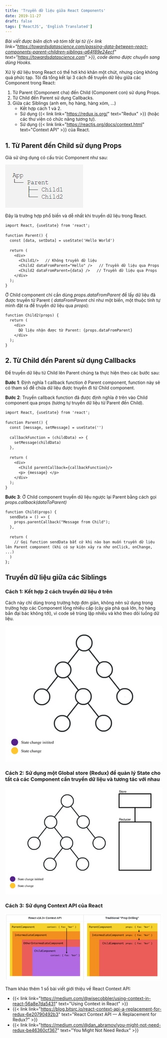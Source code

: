 ```yaml
---
title: 'Truyền dữ liệu giữa React Components'
date: 2019-11-27
draft: false
tags: ['ReactJS', 'English Translated']
---
```


_Bài viết được biên dịch và tóm tắt lại từ {{< link link="https://towardsdatascience.com/passing-data-between-react-components-parent-children-siblings-a64f89e24ecf" text="https://towardsdatascience.com" >}}, code demo được chuyển sang dùng Hooks._

Xử lý dữ liệu trong React có thể hơi khó khăn một chút, nhưng cũng không quá phức tạp. Tôi đã tổng kết lại 3 cách để truyền dữ liệu giữa các Component trong React:

1. Từ Parent (Component cha) đến Child (Component con) sử dụng Props.
2. Từ Child đến Parent sử dụng Callbacks.
3. Giữa các Siblings (anh em, họ hàng, hàng xóm, ...)
   - Kết hợp cách 1 và 2.
   - Sử dụng {{< link link="https://redux.js.org/" text="Redux" >}} (hoặc các thư viện có chức năng tương tự).
   - Sử dụng {{< link link="https://reactjs.org/docs/context.html" text="Context API" >}} của React.

## 1. Từ Parent đến Child sử dụng Props

Giả sử ứng dụng có cấu trúc Component như sau:

![React component structure](/images/react-component-structure.png)

Đây là trường hợp phổ biến và dễ nhất khi truyền dữ liệu trong React.

```react
import React, {useState} from 'react';

function Parent() {
  const [data, setData] = useState('Hello World')

  return (
    <div>
      <Child1/>   // Không truyền dữ liệu
      <Child2 dataFromParent="Hello" />   // Truyền dữ liệu qua Props
      <Child2 dataFromParent={data} />   // Truyền dữ liệu qua Props
    </div>
  );
}
```

Ở Child component chỉ cần dùng *props.dataFromParent* để lấy dữ liệu đã được truyền từ Parent ( _dataFromParent_ chỉ như một biến, một thuộc tính tự mình đặt ra để truyền dữ liệu qua _props_):

```react
function Child2(props) {
  return (
    <div>
      Dữ liệu nhận được từ Parent: {props.dataFromParent}
    </div>
  );
}
```

## 2. Từ Child đến Parent sử dụng Callbacks

Để truyền dữ liệu từ Child lên Parent chúng ta thực hiện theo các bước sau:

**Bước 1**: Định nghĩa 1 callback function ở Parent component, function này sẽ có tham số để chứa dữ liệu được truyền đi từ Child component.

**Bước 2**: Truyền callback function đã được định nghĩa ở trên vào Child component qua props (tương tự truyền dữ liệu từ Parent đến Child).

```react
import React, {useState} from 'react';

function Parent() {
  const [message, setMessage] = useState('')

  callbackFunction = (childData) => {
    setMessage(childData)
  },

  return (
    <div>
      <Child parentCallback={callbackFunction}/>
      <p> {message} </p>
    </div>
  );
}
```

**Bước 3**: Ở Child component truyền dữ liệu ngược lại Parent bằng cách gọi _props.callback(dataToParent)_

```react
function Child(props) {
  sendData = () => {
    props.parentCallback("Message from Child");
  },

  return (
    // Gọi function sendData bất cứ khi nào bạn muốn truyền dữ liệu lên Parent component (khi có sự kiện xảy ra như onClick, onChange, ...)
  )
};
```

## Truyền dữ liệu giữa các Siblings

### Cách 1: Kết hợp 2 cách truyền dữ liệu ở trên

Cách này chỉ dùng trong trường hợp đơn giản, không nên sử dụng trong trường hợp các Component lồng nhiều cấp (cây gia phả quá lớn, họ hàng bắn đại bác không tới), vì code sẽ trùng lặp nhiều và khó theo dõi luồng dữ liệu.

![React state 1](/images/react-state-1.gif)

### Cách 2: Sử dụng một Global store (Redux) để quản lý State cho tất cả các Component cần truyền dữ liệu và tương tác với nhau

![React state 2](/images/react-state-2.gif)

### Cách 3: Sử dụng Context API của React

![React Context API](/images/react-state-3.png)

Tham khảo thêm 1 số bài viết giới thiệu về React Context API:

- {{< link link="https://medium.com/@wisecobbler/using-context-in-react-56a8e7da5431" text="Using Context in React" >}}
- {{< link link="https://blog.bitsrc.io/react-context-api-a-replacement-for-redux-6e20790492b3" text="React Context API — A Replacement for Redux?" >}}
- {{< link link="https://medium.com/@dan_abramov/you-might-not-need-redux-be46360cf367" text="You Might Not Need Redux" >}}
